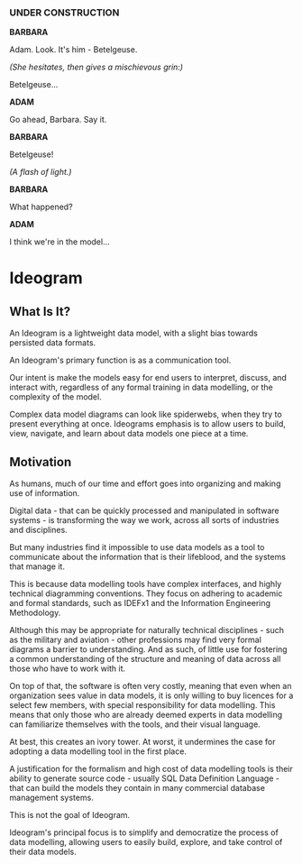 ### UNDER CONSTRUCTION

**BARBARA**

Adam. Look. It's him - Betelgeuse.

*(She hesitates, then gives a mischievous grin:)*

Betelgeuse...

**ADAM**

Go ahead, Barbara. Say it.

**BARBARA**

Betelgeuse!

*(A flash of light.)*

**BARBARA**

What happened?

**ADAM**

I think we're in the model...


# Ideogram

## What Is It?

An Ideogram is a lightweight data model, with a slight bias towards persisted data formats.

An Ideogram's primary function is as a communication tool.

Our intent is make the models easy for end users to interpret, discuss, and interact with, regardless of any formal training in data modelling, or the complexity of the model.

Complex data model diagrams can look like spiderwebs, when they try to present everything at once. Ideograms emphasis is to allow users to build, view, navigate, and learn about data models one piece at a time.

## Motivation

As humans, much of our time and effort goes into organizing and making use of information.

Digital data - that can be quickly processed and manipulated in software systems - is transforming the way we work, across all sorts of industries and disciplines.

But many industries find it impossible to use data models as a tool to communicate about the information that is their lifeblood, and the systems that manage it.

This is because data modelling tools have complex interfaces, and highly technical diagramming conventions. They focus on adhering to academic and formal standards, such as IDEFx1 and the Information Engineering Methodology.

Although this may be appropriate for naturally technical disciplines - such as the military and aviation - other professions may find very formal diagrams a barrier to understanding. And as such, of little use for fostering a common understanding of the structure and meaning of data across all those who have to work with it.

On top of that, the software is often very costly, meaning that even when an organization sees value in data models, it is only willing to buy licences for a select few members, with special responsibility for data modelling. This means that only those who are already deemed experts in data modelling can familiarize themselves with the tools, and their visual language.

At best, this creates an ivory tower. At worst, it undermines the case for adopting a data modelling tool in the first place.

A justification for the formalism and high cost of data modelling tools is their ability to generate source code - usually SQL Data Definition Language - that can build the models they contain in many commercial database management systems.

This is not the goal of Ideogram.

Ideogram's principal focus is to simplify and democratize the process of data modelling, allowing users to easily build, explore, and take control of their data models.

